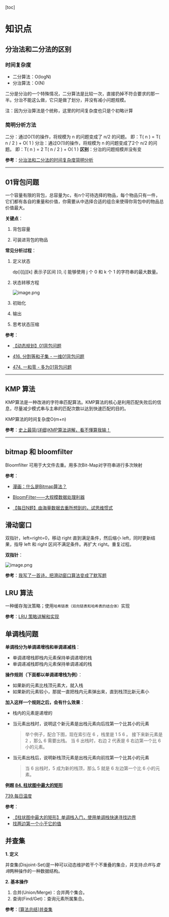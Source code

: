 [toc]

# 知识点

## 分治法和二分法的区别

### 时间复杂度

- 二分算法：O(logN)
- 分治算法：O(N)

二分是分治的一个特殊情况，二分算法是比较一次，直接扔掉不符合要求的那一半。分治不能这么做，它只是做了划分，并没有减小问题规模。

注：因为分治算法是个统称，这里的时间复杂度也只是个初略计算

### 简明分析方法

二分：通过O(1)的操作，将规模为 n 的问题变成了 n/2 的问题。
即：T( n ) = T( n / 2 ) + O( 1 )
分治：通过O(1)的操作，将规模为 n 的问题变成了2个 n/2 的问题。
即：T( n ) = 2 T( n / 2 ) + O( 1 )
**区别**：分治的问题规模并没有变

**参考**：[分治法和二分法的时间复杂度简明分析](https://blog.csdn.net/qilei2010/article/details/51345278)

---

## 01背包问题

一个容量有限的背包，总容量为c，有n个可待选择的物品，每个物品只有一件，它们都有各自的重量和价值，你需要从中选择合适的组合来使得你背包中的物品总价值最大。

**关键点**：

1. 背包容量

2. 可装进背包的物品

**常见分析过程**：

1. 定义状态

    dp[i][j][k] 表示子区间 [0, i] 能够使用 j 个 0 和 k 个 1 的字符串的最大数量。

2. 状态转移方程

    ![image.png](https://ww1.sinaimg.cn/large/006alGmrgy1gd1vyoycvuj30pi03pweo.jpg)

3. 初始化

4. 输出

5. 思考状态压缩

**参考**：

- [【动态规划】01背包问题](http://www.imooc.com/article/details/id/283103)

- [416. 分割等和子集 - 一维01背包问题](https://leetcode-cn.com/problems/partition-equal-subset-sum/)

- [474. 一和零 - 多为01背包问题](https://leetcode-cn.com/problems/ones-and-zeroes/)

---

## KMP 算法

KMP算法是一种改进的字符串匹配算法。KMP算法的核心是利用匹配失败后的信息，尽量减少模式串与主串的匹配次数以达到快速匹配的目的。

KMP算法的时间复杂度O(m+n)

**参考**：[史上最简(详细)KMP算法讲解，看不懂算我输！](https://www.sohu.com/a/336648975_453160)

---

## bitmap 和 bloomfilter

Bloomfilter 可用于大文件去重。用多次Bit-Map对字符串进行多次映射

**参考**：

- [漫画：什么是Bitmap算法？ ](https://www.sohu.com/a/300039010_114877)

- [BloomFilter——大规模数据处理利器](https://www.cnblogs.com/heaadarchive/2011/01/02/1924195.html)

- [【每日N题】由海量数据去重所想到的，试思维惯式](https://blog.csdn.netsunxinhere/article/details/8011144)

## 滑动窗口

双指针，left=right=0，移动 right 直到满足条件，然后缩小 left，同时更新结果，指导 left 和 right 区间不满足条件。再扩大 right。重复过程。

**双指针**：

![image.png](https://ww1.sinaimg.cn/large/006alGmrly1gf26en6tlbj30d50m9n38.jpg)

**参考**：[我写了一首诗，把滑动窗口算法变成了默写题](https://leetcode-cn.com/problems/minimum-window-substring/solution/hua-dong-chuang-kou-suan-fa-tong-yong-si-xiang-by-/)

## LRU 算法

一种缓存淘汰策略；使用`哈希链表（双向链表和哈希表的结合体）`实现

**参考**：[LRU 策略详解和实现](https://leetcode-cn.com/problems/lru-cache/solution/lru-ce-lue-xiang-jie-he-shi-xian-by-labuladong/)

## 单调栈问题

**单调栈分为单调递增栈和单调递减栈**：

- 单调递增栈即栈内元素保持单调递增的栈
- 单调递减栈即栈内元素保持单调递减的栈

**操作规则（下面都以单调递增栈为例）**：

- 如果新的元素比栈顶元素大，就入栈
- 如果新的元素较小，那就一直把栈内元素弹出来，直到栈顶比新元素小

**加入这样一个规则之后，会有什么效果**：

- 栈内的元素是递增的

- 当元素出栈时，说明这个新元素是出栈元素向后找第一个比其小的元素

  > 举个例子，配合下图，现在索引在 6 ，栈里是 1 5 6 。
  > 接下来新元素是 2 ，那么 6 需要出栈。
  > 当 6 出栈时，右边 2 代表是 6 右边第一个比 6 小的元素。

- 当元素出栈后，说明新栈顶元素是出栈元素向前找第一个比其小的元素

  > 当 6 出栈时，5 成为新的栈顶，那么 5 就是 6 左边第一个比 6 小的元素。

**例题 [84. 柱状图中最大的矩形](https://leetcode-cn.com/problems/largest-rectangle-in-histogram/)**

[739.每日温度](https://leetcode-cn.com/problems/daily-temperatures/solution/leetcode-tu-jie-739mei-ri-wen-du-by-misterbooo/)

**参考**：

- [【柱状图中最大的矩形】单调栈入门，使用单调栈快速寻找边界](https://leetcode-cn.com/problems/largest-rectangle-in-histogram/solution/84-by-ikaruga/)
- [找两边第一个小于它的值](https://leetcode-cn.com/problems/largest-rectangle-in-histogram/solution/zhao-liang-bian-di-yi-ge-xiao-yu-ta-de-zhi-by-powc/)

## 并查集

**1. 定义**

并查集(Disjoint-Set)是一种可以动态维护若干个不重叠的集合，并支持*合并*与*查询*两种操作的一种数据结构。

**2. 基本操作**

1. 合并(Union/Merge)：合并两个集合。
2.  查询(Find/Get)：查询元素所属集合。

**参考**：[[算法总结\]并查集](https://www.cnblogs.com/cyanigence-oi/p/11774190.html)

